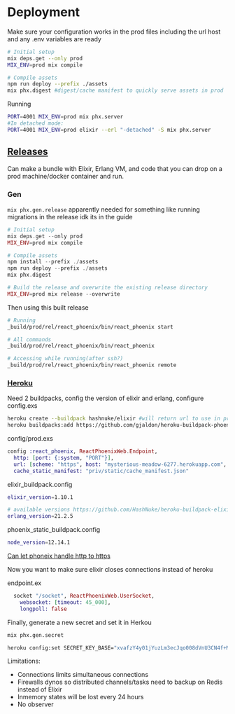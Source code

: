 # Deployment

Make sure your configuration works in the prod files including the url host and any .env variables are ready

```bash
# Initial setup
mix deps.get --only prod
MIX_ENV=prod mix compile

# Compile assets
npm run deploy --prefix ./assets
mix phx.digest #digest/cache manifest to quickly serve assets in prod
```

Running

```bash
PORT=4001 MIX_ENV=prod mix phx.server
#In detached mode:
PORT=4001 MIX_ENV=prod elixir --erl "-detached" -S mix phx.server
```

## [Releases](https://hexdocs.pm/phoenix/releases.html)

Can make a bundle with Elixir, Erlang VM, and code that you can drop on a prod machine/docker container and run.

### Gen

`mix phx.gen.release` apparently needed for something like running migrations in the release idk its in the guide

```elixir
# Initial setup
mix deps.get --only prod
MIX_ENV=prod mix compile

# Compile assets
npm install --prefix ./assets
npm run deploy --prefix ./assets
mix phx.digest

# Build the release and overwrite the existing release directory
MIX_ENV=prod mix release --overwrite
```

Then using this built release

```bash
# Running
_build/prod/rel/react_phoenix/bin/react_phoenix start

# All commands
_build/prod/rel/react_phoenix/bin/react_phoenix

# Accessing while running(after ssh?)
_build/prod/rel/react_phoenix/bin/react_phoenix remote
```

### [Heroku](https://hexdocs.pm/phoenix/heroku.html)

Need 2 buildpacks, config the version of elixir and erlang, configure config.exs

```bash
heroku create --buildpack hashnuke/elixir #will return url to use in prod
heroku buildpacks:add https://github.com/gjaldon/heroku-buildpack-phoenix-static.git
```

config/prod.exs

```elixir
config :react_phoenix, ReactPhoenixWeb.Endpoint,
  http: [port: {:system, "PORT"}],
  url: [scheme: "https", host: "mysterious-meadow-6277.herokuapp.com", port: 443],
  cache_static_manifest: "priv/static/cache_manifest.json"
```

elixir_buildpack.config

```bash
elixir_version=1.10.1

# available versions https://github.com/HashNuke/heroku-buildpack-elixir-otp-builds/blob/master/otp-versions
erlang_version=21.2.5
```

phoenix_static_buildpack.config

```bash
node_version=12.14.1
```

[Can let phoneix handle http to https](https://hexdocs.pm/phoenix/using_ssl.html#force-ssl)

Now you want to make sure elixir closes connections instead of heroku

endpoint.ex

```elixir
  socket "/socket", ReactPhoenixWeb.UserSocket,
    websocket: [timeout: 45_000],
    longpoll: false
```

Finally, generate a new secret and set it in Herkou

```bash
mix phx.gen.secret
```

```bash
heroku config:set SECRET_KEY_BASE="xvafzY4y01jYuzLm3ecJqo008dVnU3CN4f+MamNd1Zue4pXvfvUjbiXT8akaIF53"
```

Limitations: 

- Connections limits simultaneous connections
- Firewalls dynos so distributed channels/tasks need to backup on Redis instead of Elixir
- Inmemory states will be lost every 24 hours
- No observer

